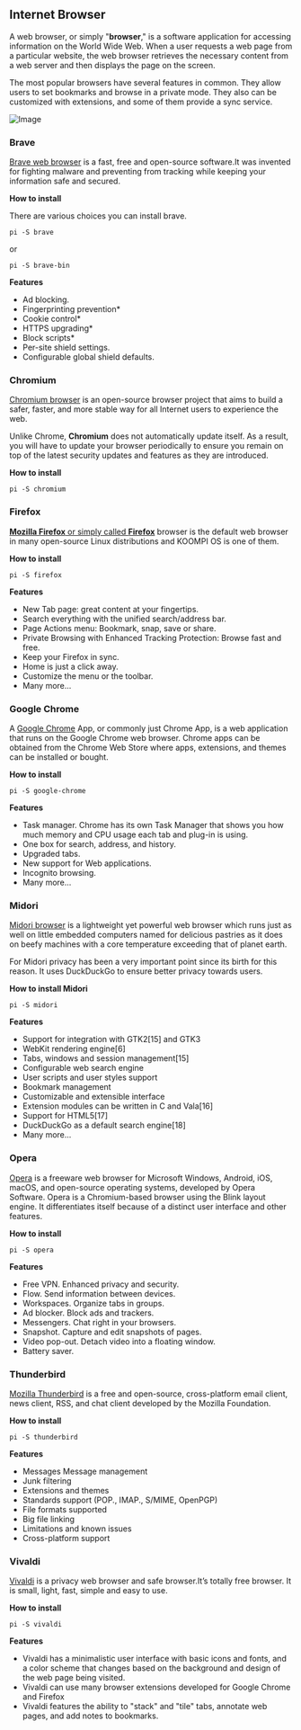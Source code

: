 ## Internet Browser

A web browser, or simply "**browser**," is a software application for accessing information on the World Wide Web. When a user requests a web page from a particular website, the web browser retrieves the necessary content from a web server and then displays the page on the screen.

The most popular browsers have several features in common. They allow users to set bookmarks and browse in a private mode. They also can be customized with extensions, and some of them provide a sync service.

![Image](/public/Images/browser1000.png)

### Brave

[Brave web browser](#) is a fast, free and open-source software.It was invented for fighting malware and preventing from tracking while keeping your information safe and secured.

**How to install**

There are various choices you can install brave.
```
pi -S brave
```
or 
```
pi -S brave-bin
```

**Features**

- Ad blocking.
- Fingerprinting prevention*
- Cookie control*
- HTTPS upgrading*
- Block scripts*
- Per-site shield settings.
- Configurable global shield defaults.

### Chromium

[Chromium browser](#) is an open-source browser project that aims to build a safer, faster, and more stable way for all Internet users to experience the web.

Unlike Chrome, **Chromium** does not automatically update itself. As a result, you will have to update your browser periodically to ensure you remain on top of the latest security updates and features as they are introduced.


**How to install**

```
pi -S chromium
```
 

### Firefox

[**Mozilla Firefox** or simply called **Firefox**](#) browser is the default web browser in many open-source Linux distributions and KOOMPI OS is one of them.

**How to install**

```
pi -S firefox
```

**Features**

- New Tab page: great content at your fingertips.
- Search everything with the unified search/address bar.
- Page Actions menu: Bookmark, snap, save or share.
- Private Browsing with Enhanced Tracking Protection: Browse fast and free.
- Keep your Firefox in sync.
- Home is just a click away.
- Customize the menu or the toolbar.
- Many more...

### Google Chrome

A [Google Chrome]() App, or commonly just Chrome App, is a web application that runs on the Google
Chrome web browser. Chrome apps can be obtained from the Chrome Web Store where apps,
extensions, and themes can be installed or bought.

**How to install**

```
pi -S google-chrome
```

**Features**

-   Task manager. Chrome has its own Task Manager that shows you how much memory and CPU usage each tab and plug-in is using. 
-   One box for search, address, and history. 
-   Upgraded tabs. 
-   New support for Web applications. 
-   Incognito browsing.
-   Many more... 

### Midori

[Midori browser](#) is a lightweight yet powerful web browser which runs just as well on little embedded computers named for delicious pastries as it does on beefy machines with a core temperature exceeding that of planet earth.

For Midori privacy has been a very important point since its birth for this reason. It uses DuckDuckGo to ensure better privacy towards users.

**How to install Midori**

```
pi -S midori
```

**Features**

- Support for integration with GTK2[15] and GTK3
- WebKit rendering engine[6]
- Tabs, windows and session management[15]
- Configurable web search engine
- User scripts and user styles support
- Bookmark management
- Customizable and extensible interface
- Extension modules can be written in C and Vala[16]
- Support for HTML5[17]
- DuckDuckGo as a default search engine[18]
- Many more...

### Opera

[Opera](#) is a freeware web browser for Microsoft Windows, Android, iOS, macOS, and open-source operating systems, developed by Opera Software. Opera is a Chromium-based browser using the Blink layout engine. It differentiates itself because of a distinct user interface and other features.

**How to install**

```
pi -S opera
```

**Features**

-  Free VPN. Enhanced privacy and security.
-  Flow. Send information between devices.
-  Workspaces. Organize tabs in groups.
-  Ad blocker. Block ads and trackers.
-  Messengers. Chat right in your browsers.
-  Snapshot. Capture and edit snapshots of pages.
-  Video pop-out. Detach video into a floating window.
-  Battery saver.

### Thunderbird

[Mozilla Thunderbird]() is a free and open-source, cross-platform email client, news client, RSS, and chat client developed by the Mozilla Foundation.

**How to install**
```
pi -S thunderbird
```

**Features**

- Messages Message management
- Junk filtering
- Extensions and themes
- Standards support (POP., IMAP., S/MIME, OpenPGP)
- File formats supported
- Big file linking
- Limitations and known issues
- Cross-platform support


### Vivaldi
[Vivaldi]() is a privacy web browser and safe browser.It’s totally free browser. It is small, light, fast, simple and easy to use.

**How to install**
```
pi -S vivaldi
```

**Features**
- Vivaldi has a minimalistic user interface with basic icons and fonts, and a color scheme that changes based on the background and design of the web page being visited.
- Vivaldi can use many browser extensions developed for Google Chrome and Firefox
- Vivaldi features the ability to "stack" and "tile" tabs, annotate web pages, and add notes to bookmarks.
